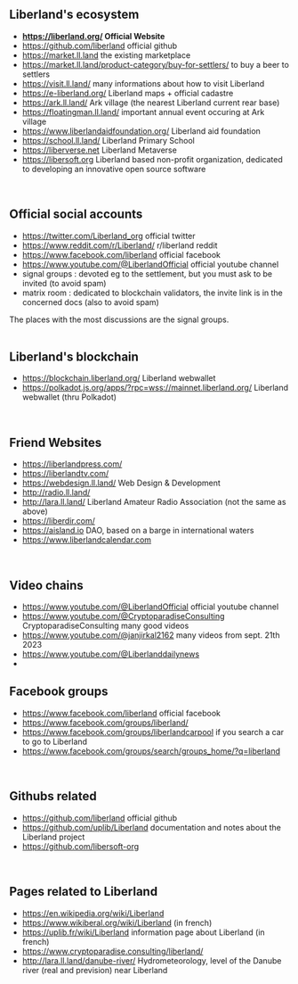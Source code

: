 
Liberland's ecosystem 
---------------------
* <b>https://liberland.org/ Official Website</b>
* https://github.com/liberland official github
* https://market.ll.land the existing marketplace
* https://market.ll.land/product-category/buy-for-settlers/ to buy a beer to settlers
* https://visit.ll.land/ many informations about how to visit Liberland
* https://e-liberland.org/ Liberland maps + official cadastre
* https://ark.ll.land/ Ark village (the nearest Liberland current rear base)
* https://floatingman.ll.land/ important annual event occuring at Ark village
* https://www.liberlandaidfoundation.org/ Liberland aid foundation
* https://school.ll.land/ Liberland Primary School
* https://liberverse.net Liberland Metaverse
* https://libersoft.org Liberland based non-profit organization, dedicated to developing an innovative open source software
<br>

Official social accounts
------------------------
* https://twitter.com/Liberland_org official twitter
* https://www.reddit.com/r/Liberland/ r/liberland reddit
* https://www.facebook.com/liberland official facebook
* https://www.youtube.com/@LiberlandOfficial official youtube channel
* signal groups : devoted eg to the settlement, but you must ask to be invited (to avoid spam)
* matrix room : dedicated to blockchain validators, the invite link is in the concerned docs (also to avoid spam)

The places with the most discussions are the signal groups.  
 <br>

Liberland's blockchain
----------------------
* https://blockchain.liberland.org/ Liberland webwallet
* https://polkadot.js.org/apps/?rpc=wss://mainnet.liberland.org/ Liberland webwallet (thru Polkadot)
<br>

Friend Websites
---------------
* https://liberlandpress.com/
* https://liberlandtv.com/
* https://webdesign.ll.land/ Web Design & Development
* http://radio.ll.land/ 
* http://lara.ll.land/ Liberland Amateur Radio Association (not the same as above)
* https://liberdir.com/
* https://aisland.io DAO, based on a barge in international waters
* https://www.liberlandcalendar.com
<br>

Video chains
------------
* https://www.youtube.com/@LiberlandOfficial official youtube channel
* https://www.youtube.com/@CryptoparadiseConsulting CryptoparadiseConsulting many good videos  
* https://www.youtube.com/@janjirkal2162 many videos from sept. 21th 2023
* https://www.youtube.com/@Liberlanddailynews
* <br>

Facebook groups
---------------
* https://www.facebook.com/liberland official facebook
* https://www.facebook.com/groups/liberland/
* https://www.facebook.com/groups/liberlandcarpool if you search a car to go to Liberland
* https://www.facebook.com/groups/search/groups_home/?q=liberland
<br>

Githubs related
---------------
* https://github.com/liberland official github
* https://github.com/uplib/Liberland documentation and notes about the Liberland project
* https://github.com/libersoft-org
<br>

Pages related to Liberland
--------------------------
* https://en.wikipedia.org/wiki/Liberland
* https://www.wikiberal.org/wiki/Liberland (in french)
* https://uplib.fr/wiki/Liberland information page about Liberland (in french)
* https://www.cryptoparadise.consulting/liberland/
* http://lara.ll.land/danube-river/ Hydrometeorology, level of the Danube river (real and prevision) near Liberland
<br>


<!-- 
https://signal.group/#CjQKIG_4B6T_OgNpT249vOSSyFuhfp6rVaXAvCkkxhK09iA3EhBN19AEauimC-wmvrx2e7d1

annuary 
Il y a de facto tout un écosystème volontairement créé autour du projet, avec achats de terrains dans la zone franche d'Apatin, etc.

https://liberland.org/en/news/official-statement-on-relations-with-the-republic-of-croatia-ministry-of-foreign-affairs-free-republic-of-liberland-389.htm
In Serbia, Liberland citizens are investing in tourism, maritime industry and high-tech fields. (16/01/2019)

Le projet https://www.liberstad.com/ fonctionne un peu de la même manière, avec également un resort adossé au projet.
-->
